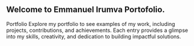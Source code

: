 ## Welcome to Emmanuel Irumva Portofolio.
Portfolio
Explore my portfolio to see examples of my work, including projects, contributions, and achievements. Each entry provides a glimpse into my skills, creativity, and dedication to building impactful solutions.


